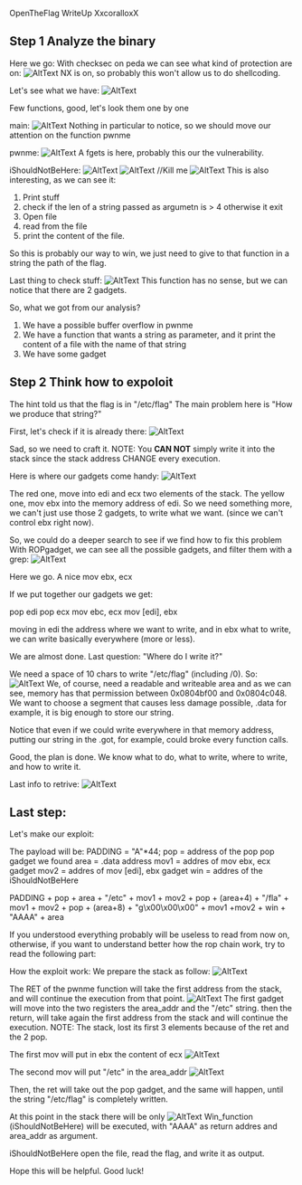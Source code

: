 OpenTheFlag WriteUp
XxcoralloxX

## Step 1 Analyze the binary

Here we go:
With checksec on peda we can see what kind of protection are on:
![AltText](https://i.gyazo.com/714cd40ebff5d544322221ac06f71707.png)
NX is on, so probably this won't allow us to do shellcoding.

Let's see what we have:
![AltText](https://i.gyazo.com/205f20c3df6300e9269b0727445d7d34.png)

Few functions, good, let's look them one by one

main:
![AltText](https://i.gyazo.com/2a037008d9eb4d64f77c88b9fd5b6599.png)
Nothing in particular to notice, so we should move our attention on the function pwnme

pwnme:
![AltText](https://i.gyazo.com/2e8bf518da3e1c08d84ccda8da90d502.png)
A fgets is here, probably this our the vulnerability.

iShouldNotBeHere:
![AltText](https://i.gyazo.com/6d394616a3fecd742f950a56a4d940be.png)
![AltText](https://i.gyazo.com/bc5b11ba0c5a7d0855fae6e74989efaf.png) //Kill me
![AltText](https://i.gyazo.com/9033f77e80aeec5447f535298a3894b6.png)
This is also interesting, as we can see it:
1) Print stuff 
2) check if the len of a string passed as argumetn is > 4 otherwise it exit
3) Open  file
4) read from the file
5) print the content of the file.

So this is probably our way to win, we just need to give to that function in a string the path of the flag.

Last thing to check
stuff:
![AltText](https://i.gyazo.com/fa11cafb82928a534247374dbb78b3d8.png)
This function has no sense, but we can notice that there are 2 gadgets.

So, what we got from our analysis?
1) We have a possible buffer overflow in pwnme
2) We have a function that wants a string as parameter, and it print the content of a file with the name of that string
3) We have some gadget


## Step 2 Think how to expoloit 

The hint told us that the flag is in "/etc/flag"
The main problem here is "How we produce that string?"

First, let's check if it is already there:
![AltText](https://i.gyazo.com/40a1a6b4c422283273bcf7a3f18cc67e.png)

Sad, so we need to craft it.
NOTE: You **CAN NOT** simply write it into the stack since the stack address CHANGE every execution.

Here is where our gadgets come handy:
![AltText](https://i.gyazo.com/fa11cafb82928a534247374dbb78b3d8.png)

The red one, move into edi and ecx two elements of the stack.
The yellow one, mov ebx into the memory address of edi.
So we need something more, we can't just use those 2 gadgets, to write what we want. (since we can't control ebx right now).

So, we could do a deeper search to see if we find how to fix this problem
With ROPgadget, we can see all the possible gadgets, and filter them with a grep:
![AltText](https://i.gyazo.com/8bf6e2b70c0f48b401ff4d88814d94ed.png)

Here we go. 
A nice mov ebx, ecx

If we put together our gadgets we get:

pop edi
pop ecx
mov ebc, ecx
mov [edi], ebx

moving in edi the address where we want to write, and in ebx what to write, we can write basically everywhere (more or less).

We are almost done.
Last question: "Where do I write it?"

We need a space of 10 chars to write "/etc/flag" (including /0).
So:
![AltText](https://i.gyazo.com/fcf218269f752172bb71ffd680711924.png)
We, of course, need a readable and writeable area and as we can see, memory has that permission between 0x0804bf00 and 0x0804c048.
We want to choose a segment that causes less damage possible, .data for example, it is big enough to store our string.

Notice that even if we could write everywhere in that memory address, putting our string in the .got, for example, could broke every function calls.

Good, the plan is done.
We know what to do, what to write, where to write, and how to write it.

Last info to retrive:
![AltText](https://i.gyazo.com/83050768edd4bc60b7ff55d249da7ca3.png)

## Last step:
Let's make our exploit:

The payload will be:
PADDING = "A"*44;
pop = address of the pop pop gadget we found
area = .data address
mov1 = addres of mov ebx, ecx gadget
mov2 = addres of mov [edi], ebx gadget
win = addres of the iShouldNotBeHere

PADDING + pop + area + "/etc" + mov1 + mov2 + pop + (area+4) + "/fla" + mov1 + mov2 + pop + (area+8) + "g\x00\x00\x00" + mov1 +mov2 + win + "AAAA" + area  



If you understood everything probably will be useless to read from now on, otherwise, if you want to understand better how the rop chain work, try to read the following part:

How the exploit work:
We prepare the stack as follow:
![AltText](https://i.gyazo.com/77ea80446d763dad4bc6a43741325208.png)

The RET of the pwnme function will take the first address from the stack, and will continue the execution from that point.
![AltText](https://i.gyazo.com/d92b4fabb991f46d1461b0e31214880c.png)
The first gadget will move into the two registers the area_addr and the "/etc" string.
then the return, will take again the first address from the stack and will continue the execution. 
NOTE: The stack, lost its first 3 elements because of the ret and the 2 pop.

The first mov will put in ebx the content of ecx
![AltText](https://i.gyazo.com/81648db73a54ad6c873987ab1eec018a.png)

The second mov will put "/etc" in the area_addr
![AltText](https://i.gyazo.com/fa2a3f5c0ea8030a20eabcd47903378a.png)

Then, the ret will take out the pop gadget, and the same will happen, until the string
"/etc/flag" is completely written.

At this point in the stack there will be only 
![AltText](https://i.gyazo.com/56efcea57c8bc6fc09b12dcb3482f6db.png)
Win_function (iShouldNotBeHere) will be executed, with "AAAA" as return addres and area_addr as argument.

iShouldNotBeHere open the file, read the flag, and write it as output.

Hope this will be helpful. 
Good luck!
